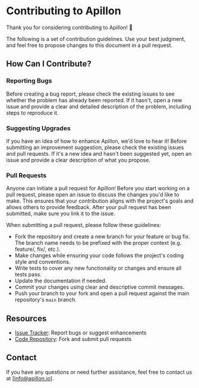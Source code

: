 # Contributing to Apillon

Thank you for considering contributing to Apillon! 🎉

The following is a set of contribution guidelines. Use your best judgment, and feel free to propose changes to this document in a pull request.

## How Can I Contribute?

### Reporting Bugs

Before creating a bug report, please check the existing issues to see whether the problem has already been reported. If it hasn't, open a new issue and provide a clear and detailed description of the problem, including steps to reproduce it.

### Suggesting Upgrades

If you have an idea of how to enhance Apillon, we'd love to hear it! Before submitting an improvement suggestion, please check the existing issues and pull requests. If it's a new idea and hasn't been suggested yet, open an issue and provide a clear description of what you propose.

### Pull Requests

Anyone can initiate a pull request for Apillon! Before you start working on a pull request, please open an issue to discuss the changes you'd like to make. This ensures that your contribution aligns with the project's goals and allows others to provide feedback. After your pull request has been submitted, make sure you link it to the issue.

When submitting a pull request, please follow these guidelines:

- Fork the repository and create a new branch for your feature or bug fix. The branch name needs to be prefixed with the proper context (e.g. feature/, fix/, etc.).
- Make changes while ensuring your code follows the project's coding style and conventions.
- Write tests to cover any new functionality or changes and ensure all tests pass.
- Update the documentation if needed.
- Commit your changes using clear and descriptive commit messages.
- Push your branch to your fork and open a pull request against the main repository's `main` branch.

## Resources

- [Issue Tracker](https://github.com/Apillon/apillon-services/issues): Report bugs or suggest enhancements
- [Code Repository](https://github.com/Apillon/apillon-services): Fork and submit pull requests

## Contact

If you have any questions or need further assistance, feel free to contact us at [info@apillon.io].